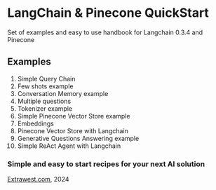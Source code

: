 # LangChain & Pinecone QuickStart

Set of examples and easy to use handbook for Langchain 0.3.4 and Pinecone

## Examples
1.  Simple Query Chain 
2. Few shots example 
3. Conversation Memory example 
4. Multiple questions 
5. Tokenizer example 
6. Simple Pinecone Vector Store example 
7. Embeddings 
8. Pinecone Vector Store with Langchain 
9. Generative Questions Answering example 
10. Simple ReAct Agent with Langchain

### Simple and easy to start recipes for your next AI solution

[Extrawest.com](https://www.extrawest.com), 2024